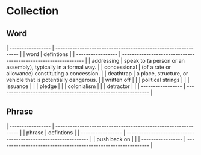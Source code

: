 # Collection

## Word


| ----------------- | -------------------------------------------------------------- |
| word              | defintions                                                     |
| ----------------- | -------------------------------------------------------------- |
| addressing        | speak to (a person or an assembly), typically in a formal way. |
| concessional      | (of a rate or allowance) constituting a concession.            |
| deathtrap         | a place, structure, or vehicle that is potentially dangerous.  |
| written off       |                                                                |
| political strings |                                                                |
| issuance          |                                                                |
| pledge            |                                                                |
| colonialism       |                                                                |
| detractor         |                                                                |
| ----------------- | -------------------------------------------------------------- |



## Phrase

| ----------------- | -------------------------------------------------------------- |
| phrase            | defintions                                                     |
| ----------------- | -------------------------------------------------------------- |
| push back on      |                                                                |
| ----------------- | -------------------------------------------------------------- |

